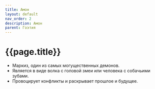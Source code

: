 ```yaml
---
title: Амон
layout: default
nav_order: 2
description: Амон
parent: Гоэтия
---
```


# {{page.title}}

- Маркиз, один из самых могущественных демонов.
- Является в виде волка с головой змеи или человека с собачьими зубами.
- Провоцирует конфликты и раскрывает прошлое и будущее.
